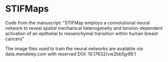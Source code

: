 # STIFMaps

Code from the manuscript: "STIFMap employs a convolutional neural network to reveal 
spatial mechanical heterogeneity and tension-dependent activation of an epithelial 
to mesenchymal transition within human breast cancers"

The image files used to train the neural networks are available via data.mendeley.com with reserved DOI: 10.17632/vw2bb5jy99.1
